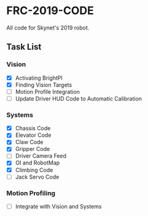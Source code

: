 # FRC-2019-CODE
All code for Skynet's 2019 robot.
## Task List
### Vision
- [x] Activating BrightPI
- [x] Finding Vision Targets
- [ ] Motion Profile Integration 
- [ ] Update Driver HUD Code to Automatic Calibration
### Systems
- [x] Chassis Code
- [x] Elevator Code
- [x] Claw Code
- [x] Gripper Code
- [ ] Driver Camera Feed
- [x] OI and RobotMap
- [x] Climbing Code
- [ ] Jack Servo Code  
### Motion Profiling
- [ ] Integrate with Vision and Systems
